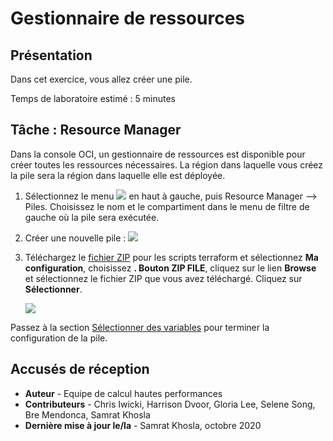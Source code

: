 # Gestionnaire de ressources

## Présentation

Dans cet exercice, vous allez créer une pile.

Temps de laboratoire estimé : 5 minutes

## Tâche : Resource Manager

Dans la console OCI, un gestionnaire de ressources est disponible pour créer toutes les ressources nécessaires. La région dans laquelle vous créez la pile sera la région dans laquelle elle est déployée.

1.  Sélectionnez le menu ![](./images/menu.png) en haut à gauche, puis Resource Manager --> Piles. Choisissez le nom et le compartiment dans le menu de filtre de gauche où la pile sera exécutée.
    
2.  Créer une nouvelle pile : ![](./images/stack.png)
    
3.  Téléchargez le [fichier ZIP](https://github.com/oci-hpc/oci-hpc-runbook-gromacs/tree/master/Resources/gromacs-2020.1.zip) pour les scripts terraform et sélectionnez **Ma configuration**, choisissez **. Bouton ZIP FILE**, cliquez sur le lien **Browse** et sélectionnez le fichier ZIP que vous avez téléchargé. Cliquez sur **Sélectionner**.
    
    ![](./images/zip-file.png " ")
    

Passez à la section [Sélectionner des variables](https://github.com/oci-hpc/oci-hpc-runbook-gromacs/blob/master/Documentation/ResourceManager.md#select-variables) pour terminer la configuration de la pile.

## Accusés de réception

*   **Auteur** - Equipe de calcul hautes performances
*   **Contributeurs** - Chris Iwicki, Harrison Dvoor, Gloria Lee, Selene Song, Bre Mendonca, Samrat Khosla
*   **Dernière mise à jour le/la** - Samrat Khosla, octobre 2020